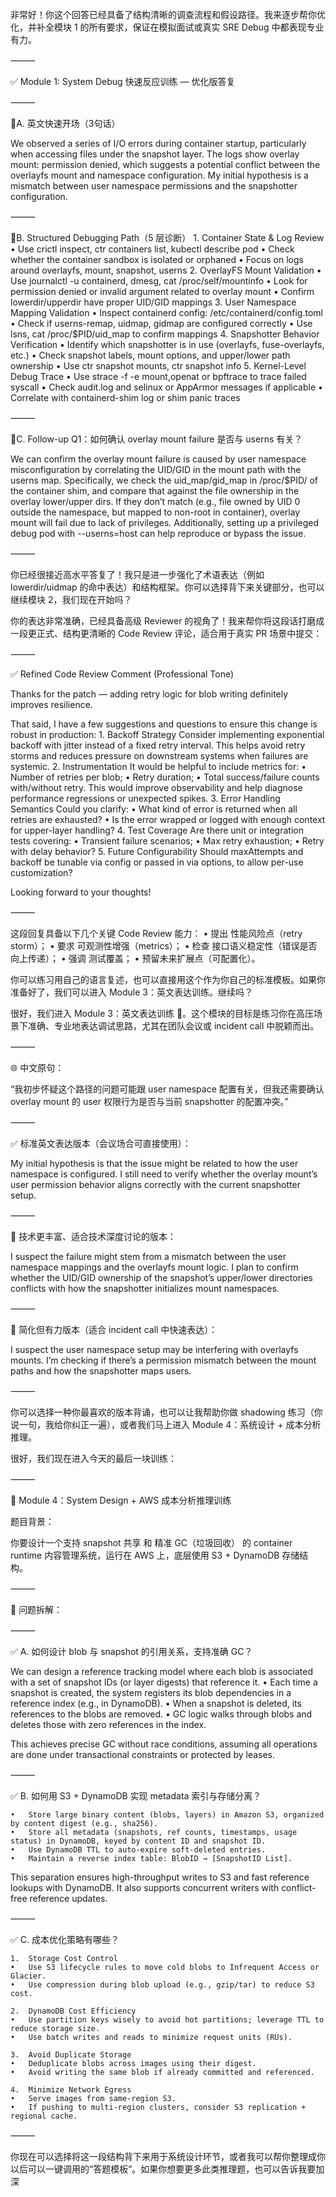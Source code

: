 非常好！你这个回答已经具备了结构清晰的调查流程和假设路径。我来逐步帮你优化，并补全模块 1 的所有要求，保证在模拟面试或真实 SRE Debug 中都表现专业有力。

⸻

✅ Module 1: System Debug 快速反应训练 — 优化版答复

⸻

🔹A. 英文快速开场（3句话）

We observed a series of I/O errors during container startup, particularly when accessing files under the snapshot layer.
The logs show overlay mount: permission denied, which suggests a potential conflict between the overlayfs mount and namespace configuration.
My initial hypothesis is a mismatch between user namespace permissions and the snapshotter configuration.

⸻

🔹B. Structured Debugging Path（5 层诊断）
	1.	Container State & Log Review
	•	Use crictl inspect, ctr containers list, kubectl describe pod
	•	Check whether the container sandbox is isolated or orphaned
	•	Focus on logs around overlayfs, mount, snapshot, userns
	2.	OverlayFS Mount Validation
	•	Use journalctl -u containerd, dmesg, cat /proc/self/mountinfo
	•	Look for permission denied or invalid argument related to overlay mount
	•	Confirm lowerdir/upperdir have proper UID/GID mappings
	3.	User Namespace Mapping Validation
	•	Inspect containerd config: /etc/containerd/config.toml
	•	Check if userns-remap, uidmap, gidmap are configured correctly
	•	Use lsns, cat /proc/$PID/uid_map to confirm mappings
	4.	Snapshotter Behavior Verification
	•	Identify which snapshotter is in use (overlayfs, fuse-overlayfs, etc.)
	•	Check snapshot labels, mount options, and upper/lower path ownership
	•	Use ctr snapshot mounts, ctr snapshot info
	5.	Kernel-Level Debug Trace
	•	Use strace -f -e mount,openat or bpftrace to trace failed syscall
	•	Check audit.log and selinux or AppArmor messages if applicable
	•	Correlate with containerd-shim log or shim panic traces

⸻

🔹C. Follow-up Q1：如何确认 overlay mount failure 是否与 userns 有关？

We can confirm the overlay mount failure is caused by user namespace misconfiguration by correlating the UID/GID in the mount path with the userns map.
Specifically, we check the uid_map/gid_map in /proc/$PID/ of the container shim, and compare that against the file ownership in the overlay lower/upper dirs.
If they don’t match (e.g., file owned by UID 0 outside the namespace, but mapped to non-root in container), overlay mount will fail due to lack of privileges.
Additionally, setting up a privileged debug pod with --userns=host can help reproduce or bypass the issue.

⸻

你已经很接近高水平答复了！我只是进一步强化了术语表达（例如 lowerdir/uidmap 的命中表达）和结构框架。你可以选择背下来关键部分，也可以继续模块 2，我们现在开始吗？








你的表达非常准确，已经具备高级 Reviewer 的视角了！我来帮你将这段话打磨成一段更正式、结构更清晰的 Code Review 评论，适合用于真实 PR 场景中提交：

⸻

✅ Refined Code Review Comment (Professional Tone)

Thanks for the patch — adding retry logic for blob writing definitely improves resilience.

That said, I have a few suggestions and questions to ensure this change is robust in production:
	1.	Backoff Strategy
Consider implementing exponential backoff with jitter instead of a fixed retry interval. This helps avoid retry storms and reduces pressure on downstream systems when failures are systemic.
	2.	Instrumentation
It would be helpful to include metrics for:
	•	Number of retries per blob;
	•	Retry duration;
	•	Total success/failure counts with/without retry.
This would improve observability and help diagnose performance regressions or unexpected spikes.
	3.	Error Handling Semantics
Could you clarify:
	•	What kind of error is returned when all retries are exhausted?
	•	Is the error wrapped or logged with enough context for upper-layer handling?
	4.	Test Coverage
Are there unit or integration tests covering:
	•	Transient failure scenarios;
	•	Max retry exhaustion;
	•	Retry with delay behavior?
	5.	Future Configurability
Should maxAttempts and backoff be tunable via config or passed in via options, to allow per-use customization?

Looking forward to your thoughts!

⸻

这段回复具备以下几个关键 Code Review 能力：
	•	提出 性能风险点（retry storm）；
	•	要求 可观测性增强（metrics）；
	•	检查 接口语义稳定性（错误是否向上传递）；
	•	强调 测试覆盖；
	•	预留未来扩展点（可配置化）。

你可以练习用自己的语言复述，也可以直接用这个作为你自己的标准模板。如果你准备好了，我们可以进入 Module 3：英文表达训练。继续吗？




很好，我们进入 Module 3：英文表达训练 🎤。这个模块的目标是练习你在高压场景下准确、专业地表达调试思路，尤其在团队会议或 incident call 中脱颖而出。

⸻

🌐 中文原句：

“我初步怀疑这个路径的问题可能跟 user namespace 配置有关，但我还需要确认 overlay mount 的 user 权限行为是否与当前 snapshotter 的配置冲突。”

⸻

✅ 标准英文表达版本（会议场合可直接使用）：

My initial hypothesis is that the issue might be related to how the user namespace is configured.
I still need to verify whether the overlay mount’s user permission behavior aligns correctly with the current snapshotter setup.

⸻

🎯 技术更丰富、适合技术深度讨论的版本：

I suspect the failure might stem from a mismatch between the user namespace mappings and the overlayfs mount logic.
I plan to confirm whether the UID/GID ownership of the snapshot’s upper/lower directories conflicts with how the snapshotter initializes mount namespaces.

⸻

🔁 简化但有力版本（适合 incident call 中快速表达）：

I suspect the user namespace setup may be interfering with overlayfs mounts.
I’m checking if there’s a permission mismatch between the mount paths and how the snapshotter maps users.

⸻

你可以选择一种你最喜欢的版本背诵，也可以让我帮助你做 shadowing 练习（你说一句，我给你纠正一遍），或者我们马上进入 Module 4：系统设计 + 成本分析推理。





很好，我们现在进入今天的最后一块训练：

⸻

🧠 Module 4：System Design + AWS 成本分析推理训练

题目背景：

你要设计一个支持 snapshot 共享 和 精准 GC（垃圾回收） 的 container runtime 内容管理系统，运行在 AWS 上，底层使用 S3 + DynamoDB 存储结构。

⸻

🎯 问题拆解：

⸻

✅ A. 如何设计 blob 与 snapshot 的引用关系，支持准确 GC？

We can design a reference tracking model where each blob is associated with a set of snapshot IDs (or layer digests) that reference it.
	•	Each time a snapshot is created, the system registers its blob dependencies in a reference index (e.g., in DynamoDB).
	•	When a snapshot is deleted, its references to the blobs are removed.
	•	GC logic walks through blobs and deletes those with zero references in the index.

This achieves precise GC without race conditions, assuming all operations are done under transactional constraints or protected by leases.

⸻

✅ B. 如何用 S3 + DynamoDB 实现 metadata 索引与存储分离？

	•	Store large binary content (blobs, layers) in Amazon S3, organized by content digest (e.g., sha256).
	•	Store all metadata (snapshots, ref counts, timestamps, usage status) in DynamoDB, keyed by content ID and snapshot ID.
	•	Use DynamoDB TTL to auto-expire soft-deleted entries.
	•	Maintain a reverse index table: BlobID → [SnapshotID List].

This separation ensures high-throughput writes to S3 and fast reference lookups with DynamoDB. It also supports concurrent writers with conflict-free reference updates.

⸻

✅ C. 成本优化策略有哪些？

	1.	Storage Cost Control
	•	Use S3 lifecycle rules to move cold blobs to Infrequent Access or Glacier.
	•	Use compression during blob upload (e.g., gzip/tar) to reduce S3 cost.

	2.	DynamoDB Cost Efficiency
	•	Use partition keys wisely to avoid hot partitions; leverage TTL to reduce storage size.
	•	Use batch writes and reads to minimize request units (RUs).

	3.	Avoid Duplicate Storage
	•	Deduplicate blobs across images using their digest.
	•	Avoid writing the same blob if already committed and referenced.

	4.	Minimize Network Egress
	•	Serve images from same-region S3.
	•	If pushing to multi-region clusters, consider S3 replication + regional cache.

⸻

你现在可以选择将这一段结构背下来用于系统设计环节，或者我可以帮你整理成你以后可以一键调用的“答题模板”。如果你想要更多此类推理题，也可以告诉我要加深
